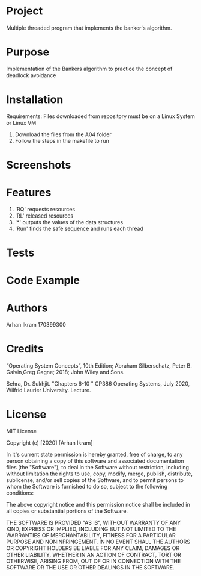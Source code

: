 # Project
 Multiple threaded program that implements the banker's algorithm.

# Purpose
Implementation of the Bankers algorithm to practice the concept of deadlock avoidance

# Installation
Requirements: Files downloaded from repository must be on a Linux System or Linux VM
1. Download the files from the A04 folder
2. Follow the steps in the makefile to run 

# Screenshots


# Features
1. 'RQ'  requests resources
2. 'RL'  released resources
3. '*'    outputs the values of the data structures
4. 'Run'  finds the safe sequence and runs each thread

# Tests


# Code Example


# Authors
Arhan Ikram 170399300

# Credits
“Operating System Concepts”, 10th Edition; Abraham Silberschatz, Peter B.  Galvin,Greg Gagne; 2018; John Wiley and Sons.

Sehra, Dr. Sukhjit. "Chapters 6-10 " CP386 Operating Systems, July 2020, Wilfrid Laurier University. Lecture.

# License
MIT License

Copyright (c) [2020] [Arhan Ikram]

In it's current state permission is hereby granted, free of charge, to any person obtaining a copy
of this software and associated documentation files (the "Software"), to deal
in the Software without restriction, including without limitation the rights
to use, copy, modify, merge, publish, distribute, sublicense, and/or sell
copies of the Software, and to permit persons to whom the Software is
furnished to do so, subject to the following conditions:

The above copyright notice and this permission notice shall be included in all
copies or substantial portions of the Software.

THE SOFTWARE IS PROVIDED "AS IS", WITHOUT WARRANTY OF ANY KIND, EXPRESS OR
IMPLIED, INCLUDING BUT NOT LIMITED TO THE WARRANTIES OF MERCHANTABILITY,
FITNESS FOR A PARTICULAR PURPOSE AND NONINFRINGEMENT. IN NO EVENT SHALL THE
AUTHORS OR COPYRIGHT HOLDERS BE LIABLE FOR ANY CLAIM, DAMAGES OR OTHER
LIABILITY, WHETHER IN AN ACTION OF CONTRACT, TORT OR OTHERWISE, ARISING FROM,
OUT OF OR IN CONNECTION WITH THE SOFTWARE OR THE USE OR OTHER DEALINGS IN THE
SOFTWARE.

